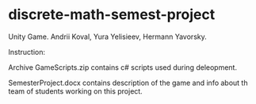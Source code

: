 # discrete-math-semest-project
Unity Game. Andrii Koval, Yura Yelisieev, Hermann Yavorsky.

Instruction:

Archive GameScripts.zip contains c# scripts used during deleopment.

SemesterProject.docx contains description of the game and info about th team of students working on this project.

